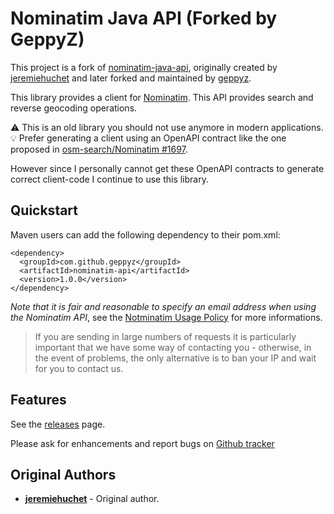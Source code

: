 Nominatim Java API (Forked by GeppyZ)
==================

This project is a fork of [nominatim-java-api](https://github.com/jeremiehuchet/nominatim-java-api), originally created by [jeremiehuchet](https://github.com/jeremiehuchet) and later forked and maintained by [geppyz](https://github.com/geppyz).


This library provides a client for [Nominatim](https://wiki.openstreetmap.org/wiki/Nominatim). This API provides search and reverse geocoding operations.

⚠️ This is an old library you should not use anymore in modern applications.  
💡 Prefer generating a client using an OpenAPI contract like the one proposed in [osm-search/Nominatim #1697](https://github.com/osm-search/Nominatim/issues/1697).

However since I personally cannot get these OpenAPI contracts to generate correct client-code I continue to use this library.

Quickstart
----------

Maven users can add the following dependency to their pom.xml:

    <dependency>
      <groupId>com.github.geppyz</groupId>
      <artifactId>nominatim-api</artifactId>
      <version>1.0.0</version>
    </dependency>

*Note that it is fair and reasonable to specify an email address when using the Nominatim API*, see the [Notminatim Usage Policy](https://operations.osmfoundation.org/policies/nominatim/) for more informations.

> If you are sending in large numbers of requests it is particularly important that we have some way of contacting you - otherwise, in the event of problems, the only alternative is to ban your IP and wait for you to contact us.

Features
--------

See the [releases](https://github.com/geppyz/nominatim-java-api/releases) page.

Please ask for enhancements and report bugs on [Github tracker](https://github.com/geppyz/nominatim-java-api/issues/new)

Original Authors
--------
- **[jeremiehuchet](https://github.com/jeremiehuchet)** - Original author.
